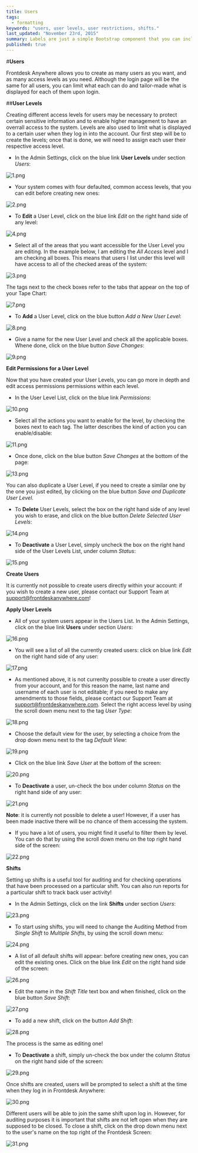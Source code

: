 ```yaml
---
title: Users
tags: 
  - formatting
keywords: "users, user levels, user restrictions, shifts."
last_updated: "November 23rd, 2015"
summary: Labels are just a simple Bootstrap component that you can include in your pages as needed. They represent one of many Bootstrap options you can include in your theme.
published: true
---
```



#**Users**

Frontdesk Anywhere allows you to create as many users as you want, and as many access levels as you need. Although the login page will be the same for all users, you can limit what each can do and tailor-made what is displayed for each of them upon login.

##**User Levels**  

Creating different access levels for users may be necessary to protect certain sensitive information and to enable higher management to have an overrall access to the system. Levels are also used to limit what is displayed to a certain user when they log in into the account. Our first step will be to create the levels; once that is done, we will need to assign each user their respective access level.

 - In the Admin Settings, click on the blue link **User Levels** under section _Users_:  
 
![1.png]({{site.baseurl}}/images/1.png)

 
 - Your system comes with four defaulted, common access levels, that you can edit before creating new ones:
 
![2.png]({{site.baseurl}}/images/2.png)

 
 - To **Edit** a User Level, click on the blue link _Edit_ on the right hand side of any level:  
 
 ![4.png]({{site.baseurl}}/images/4.png)
 
 
 - Select all of the areas that you want accessible for the User Level you are editing. In the example below, I am editing the _All Access_ level and I am checking all boxes. This means that users I list under this level will have access to all of the checked areas of the system:  
 
![3.png]({{site.baseurl}}/images/3.png)

 
The tags next to the check boxes refer to the tabs that appear on the top of your Tape Chart:  

![7.png]({{site.baseurl}}/images/7.png)
  

 - To **Add** a User Level, click on the blue button _Add a New User Level_:  
 
![8.png]({{site.baseurl}}/images/8.png)
 
 
 - Give a name for the new User Level and check all the applicable boxes. Whene done, click on the blue button _Save Changes_:  
 
![9.png]({{site.baseurl}}/images/9.png)

 
 **Edit Permissions for a User Level**
 
 Now that you have created your User Levels, you can go more in depth and edit access permissions permissions within each level.
 
 - In the User Level List, click on the blue link _Permissions_:  
 
![10.png]({{site.baseurl}}/images/10.png)
  
 
 - Select all the actions you want to enable for the level, by checking the boxes next to each tag. The latter describes the kind of action you can enable/disable:  
 
![11.png]({{site.baseurl}}/images/11.png)
 
 
 - Once done, click on the blue button _Save Changes_ at the bottom of the page:  
 
![13.png]({{site.baseurl}}/images/13.png)

 
 You can also duplicate a User Level, if you need to create a similar one by the one you just edited, by clicking on the blue button _Save and Duplicate User Level_.  
 
 - To **Delete** User Levels, select the box on the right hand side of any level you wish to erase, and click on the blue button _Delete Selected User Levels_:  
 
![14.png]({{site.baseurl}}/images/14.png)

 
 - To **Deactivate** a User Level, simply uncheck the box on the right hand side of the User Levels List, under column _Status_:  
 
![15.png]({{site.baseurl}}/images/15.png)

 
 
 **Create Users** 
 
 It is currently not possible to create users directly within your account: if you wish to create a new user, please contact our Support Team at support@frontdeskanywhere.com! 
 
 **Apply User Levels**  
 
 - All of your system users appear in the Users List. In the Admin Settings, click on the blue link **Users** under section _Users_:  
 
![16.png]({{site.baseurl}}/images/16.png)


- You will see a list of all the currently created users: click on blue link _Edit_ on the right hand side of any user:  

![17.png]({{site.baseurl}}/images/17.png)


- As mentioned above, it is not currenlty possible to create a user directly from your account, and for this reason the name, last name and username of each user is not editable; if you need to make any amendments to those fields, please contact our Support Team at support@frontdeskanywhere.com.
Select the right access level by using the scroll down menu next to the tag _User Type_:  

![18.png]({{site.baseurl}}/images/18.png)


- Choose the default view for the user, by selecting a choice from the drop down menu next to the tag _Default View_:  

![19.png]({{site.baseurl}}/images/19.png)


- Click on the blue link _Save User_ at the bottom of the screen:  

![20.png]({{site.baseurl}}/images/20.png)


- To **Deactivate** a user, un-check the box under column _Status_ on the right hand side of any user:  

![21.png]({{site.baseurl}}/images/21.png)


**Note**: it is currently not possible to delete a user! However, if a user has been made inactive there will be no chance of them accessing the system.

- If you have a lot of users, you might find it useful to filter them by level. You can do that by using the scroll down menu on the top right hand side of the screen:  

![22.png]({{site.baseurl}}/images/22.png)



**Shifts**

Setting up shifts is a useful tool for auditing and for checking operations that have been processed on a particular shift. You can also run reports for a particular shift to track back user activity!   

 - In the Admin Settings, click on the link **Shifts** under section _Users_:  
 
 ![23.png]({{site.baseurl}}/images/23.png)

- To start using shifts, you will need to change the Auditing Method from _Single Shift_ to _Multiple Shifts_, by using the scroll down menu:  

![24.png]({{site.baseurl}}/images/24.png)  

- A list of all default shifts will appear: before creating new ones, you can edit the existing ones. Click on the blue link _Edit_ on the right hand side of the screen:  

![26.png]({{site.baseurl}}/images/26.png)  

- Edit the name in the _Shift Title_ text box and when finished, click on the blue button _Save Shift_:  

![27.png]({{site.baseurl}}/images/27.png)

- To add a new shift, click on the button _Add Shift_: 

![28.png]({{site.baseurl}}/images/28.png)  

The process is the same as editing one!  

- To **Deactivate** a shift, simply un-check the box under the column _Status_ on the right hand side of the screen:  

![29.png]({{site.baseurl}}/images/29.png)

Once shifts are created, users will be prompted to select a shift at the time when they log in in Frontdesk Anywhere:  

![30.png]({{site.baseurl}}/images/30.png)  

Different users will be able to join the same shift upon log in. However, for auditing purposes it is important that shifts are not left open when they are supposed to be closed.
To close a shift, click on the drop down menu next to the user's name on the top right of the Frontdesk Screen:  

![31.png]({{site.baseurl}}/images/31.png)
